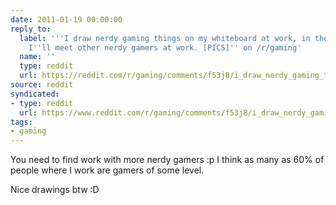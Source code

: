 ```yaml
---
date: 2011-01-19 00:00:00
reply_to:
  label: '''I draw nerdy gaming things on my whiteboard at work, in the hope that
    I''ll meet other nerdy gamers at work. [PICS]'' on /r/gaming'
  name: ''
  type: reddit
  url: https://reddit.com/r/gaming/comments/f53j8/i_draw_nerdy_gaming_things_on_my_whiteboard_at/
source: reddit
syndicated:
- type: reddit
  url: https://www.reddit.com/r/gaming/comments/f53j8/i_draw_nerdy_gaming_things_on_my_whiteboard_at/c1dcm49/
tags:
- gaming
---
```


You need to find work with more nerdy gamers :p I think as many as 60% of people where I work are gamers of some level.

Nice drawings btw :D